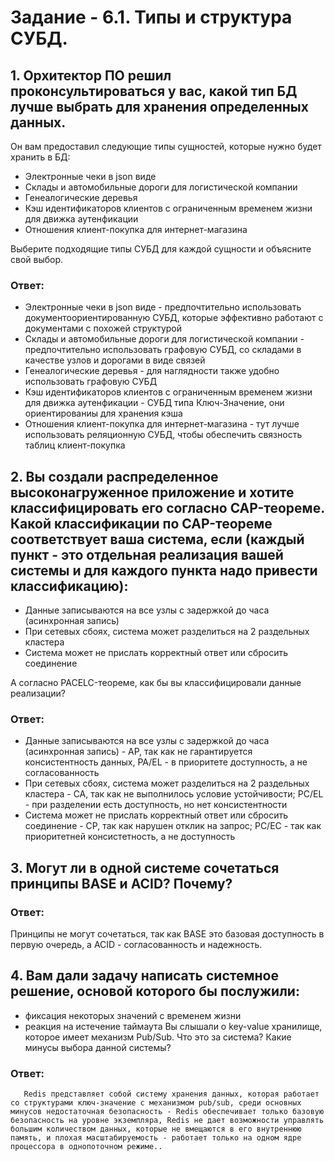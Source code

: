 # Задание - 6.1. Типы и структура СУБД.

##        1. Орхитектор ПО решил проконсультироваться у вас, какой тип БД лучше выбрать для хранения определенных данных.

Он вам предоставил следующие типы сущностей, которые нужно будет хранить в БД:

- Электронные чеки в json виде
- Склады и автомобильные дороги для логистической компании
- Генеалогические деревья
- Кэш идентификаторов клиентов с ограниченным временем жизни для движка аутенфикации
- Отношения клиент-покупка для интернет-магазина

Выберите подходящие типы СУБД для каждой сущности и объясните свой выбор.

### Ответ:

- Электронные чеки в json виде - предпочтительно использовать документоориентированную СУБД, которые эффективно работают с документами с похожей структурой
- Склады и автомобильные дороги для логистической компании - предпочтительно использовать графовую СУБД, со складами в качестве узлов и дорогами в виде связей
- Генеалогические деревья - для наглядности также удобно использовать графовую СУБД
- Кэш идентификаторов клиентов с ограниченным временем жизни для движка аутенфикации - СУБД типа Ключ-Значение, они ориентированиы для хранения кэша
- Отношения клиент-покупка для интернет-магазина - тут лучше использовать реляционную СУБД, чтобы обеспечить связность таблиц клиент-покупка

##        2. Вы создали распределенное высоконагруженное приложение и хотите классифицировать его согласно CAP-теореме. Какой классификации по CAP-теореме соответствует ваша система, если (каждый пункт - это отдельная реализация вашей системы и для каждого пункта надо привести классификацию):

- Данные записываются на все узлы с задержкой до часа (асинхронная запись)
- При сетевых сбоях, система может разделиться на 2 раздельных кластера
- Система может не прислать корректный ответ или сбросить соединение

А согласно PACELC-теореме, как бы вы классифицировали данные реализации?

### Ответ:

- Данные записываются на все узлы с задержкой до часа (асинхронная запись) - AP, так как не гарантируется консистентность данных, PA/EL - в приоритете доступность, а не согласованность
- При сетевых сбоях, система может разделиться на 2 раздельных кластера - CA, так как не выполнилось условие устойчивости; PC/EL - при разделении есть доступность, но нет консистентности
- Система может не прислать корректный ответ или сбросить соединение - CP, так как нарушен отклик на запрос; PC/EC - так как приоритетней консистетность, а не доступность


##       3. Могут ли в одной системе сочетаться принципы BASE и ACID? Почему?

### Ответ:

Принципы не могут сочетаться, так как BASE это базовая доступность в первую очередь, а ACID - согласованность и надежность.

##        4. Вам дали задачу написать системное решение, основой которого бы послужили:

- фиксация некоторых значений с временем жизни
- реакция на истечение таймаута
Вы слышали о key-value хранилище, которое имеет механизм Pub/Sub. Что это за система? Какие минусы выбора данной системы?

### Ответ: 
       Redis представляет собой систему хранения данных, которая работает со структурами ключ-значение с механизмом pub/sub, среди основных минусов недостаточная безопасность - Redis обеспечивает только базовую безопасность на уровне экземпляра, Redis не дает возможности управлять большим количеством данных, которые не вмещаются в его внутреннюю память, и плохая масштабируемость - работает только на одном ядре процессора в однопоточном режиме..
